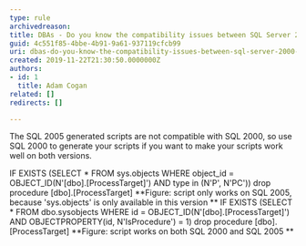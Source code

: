 ```yaml
---
type: rule
archivedreason: 
title: DBAs - Do you know the compatibility issues between SQL Server 2000 and 2005?
guid: 4c551f85-4bbe-4b91-9a61-937119cfcb99
uri: dbas-do-you-know-the-compatibility-issues-between-sql-server-2000-and-2005
created: 2019-11-22T21:30:50.0000000Z
authors:
- id: 1
  title: Adam Cogan
related: []
redirects: []

---
```


The SQL 2005 generated scripts are not compatible with SQL 2000, so use SQL 2000 to generate your scripts if you want to make your scripts work well on both versions.

<!--endintro-->

IF EXISTS (SELECT \* FROM sys.objects WHERE object\_id = OBJECT\_ID(N'[dbo].[ProcessTarget]') AND type in (N'P', N'PC'))
drop procedure [dbo].[ProcessTarget]
 **Figure: script only works on SQL 2005, because 'sys.objects' is only available in this version
** 
IF EXISTS (SELECT \* FROM dbo.sysobjects WHERE id = OBJECT\_ID(N'[dbo].[ProcessTarget]') AND OBJECTPROPERTY(id, N'IsProcedure') = 1)
drop procedure [dbo].[ProcessTarget]
 **Figure: script works on both SQL 2000 and SQL 2005
**

